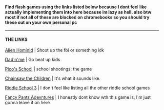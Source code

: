 #### Find flash games using the links listed below because I dont feel like actually implementing them into here because im lazy as hell. also btw most if not all of these are blocked on chromebooks so you should try these out on your own personal pc
-----------------------------------------------------------------------------------------------------------------------------------------
#### THE LINKS
[Alien Hominid](https://www.newgrounds.com/portal/view/59593) 
| Shoot up the fbi or something idk

[Dad'n'me](https://www.newgrounds.com/portal/view/254456) 
| Go beat up kids

[Pico's School](https://www.newgrounds.com/portal/view/310349) 
| school shootings: the game

[Chainsaw the Children](https://www.newgrounds.com/portal/view/71851) 
| It's what it sounds like.

[Riddle School 3](https://www.newgrounds.com/portal/view/430459) 
| I don't feel like listing all the other riddle school games

[Fancy Pants Adevntures](https://www.newgrounds.com/portal/view/301341) 
| I honestly dont know wth this game is, I'm just gonna leave it on here


